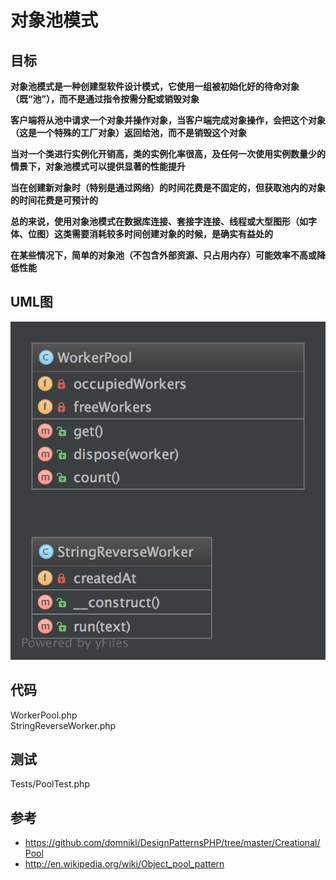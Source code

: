 # 对象池模式

## 目标

**对象池模式是一种创建型软件设计模式，它使用一组被初始化好的待命对象（既“池”），而不是通过指令按需分配或销毁对象**

**客户端将从池中请求一个对象并操作对象，当客户端完成对象操作，会把这个对象（这是一个特殊的工厂对象）返回给池，而不是销毁这个对象**

**当对一个类进行实例化开销高，类的实例化率很高，及任何一次使用实例数量少的情景下，对象池模式可以提供显著的性能提升**

**当在创建新对象时（特别是通过网络）的时间花费是不固定的，但获取池内的对象的时间花费是可预计的**

**总的来说，使用对象池模式在数据库连接、套接字连接、线程或大型图形（如字体、位图）这类需要消耗较多时间创建对象的时候，是确实有益处的**

**在某些情况下，简单的对象池（不包含外部资源、只占用内存）可能效率不高或降低性能**

## UML图

![](./uml/uml.png)

## 代码

WorkerPool.php  
StringReverseWorker.php

## 测试

Tests/PoolTest.php

## 参考

- https://github.com/domnikl/DesignPatternsPHP/tree/master/Creational/Pool
- http://en.wikipedia.org/wiki/Object_pool_pattern
